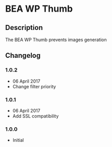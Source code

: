 # BEA WP Thumb #

## Description ##

The BEA WP Thumb prevents images generation
 
## Changelog ##

### 1.0.2
* 06 April 2017
* Change filter priority

### 1.0.1
* 06 April 2017
* Add SSL compatibility

### 1.0.0
* Initial
